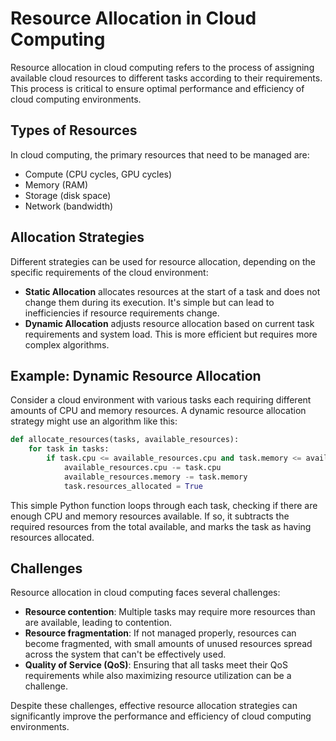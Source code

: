 # Resource Allocation in Cloud Computing

Resource allocation in cloud computing refers to the process of assigning available cloud resources to different tasks according to their requirements. This process is critical to ensure optimal performance and efficiency of cloud computing environments.

## Types of Resources

In cloud computing, the primary resources that need to be managed are:

- Compute (CPU cycles, GPU cycles)
- Memory (RAM)
- Storage (disk space)
- Network (bandwidth)

## Allocation Strategies

Different strategies can be used for resource allocation, depending on the specific requirements of the cloud environment:

- **Static Allocation** allocates resources at the start of a task and does not change them during its execution. It's simple but can lead to inefficiencies if resource requirements change.
- **Dynamic Allocation** adjusts resource allocation based on current task requirements and system load. This is more efficient but requires more complex algorithms.

## Example: Dynamic Resource Allocation

Consider a cloud environment with various tasks each requiring different amounts of CPU and memory resources. A dynamic resource allocation strategy might use an algorithm like this:

```python
def allocate_resources(tasks, available_resources):
    for task in tasks:
        if task.cpu <= available_resources.cpu and task.memory <= available_resources.memory:
            available_resources.cpu -= task.cpu
            available_resources.memory -= task.memory
            task.resources_allocated = True
```

This simple Python function loops through each task, checking if there are enough CPU and memory resources available. If so, it subtracts the required resources from the total available, and marks the task as having resources allocated.

## Challenges

Resource allocation in cloud computing faces several challenges:

- **Resource contention**: Multiple tasks may require more resources than are available, leading to contention.
- **Resource fragmentation**: If not managed properly, resources can become fragmented, with small amounts of unused resources spread across the system that can't be effectively used.
- **Quality of Service (QoS)**: Ensuring that all tasks meet their QoS requirements while also maximizing resource utilization can be a challenge. 

Despite these challenges, effective resource allocation strategies can significantly improve the performance and efficiency of cloud computing environments.
